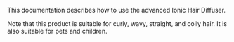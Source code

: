 This documentation describes how to use the advanced Ionic Hair Diffuser.

Note that this product is suitable for curly, wavy, straight, and coily hair. It is also suitable for pets and children.